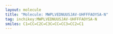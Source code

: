 ```yaml
---
layout: molecule
title: "Molecule: MWPLVEDNUUSJAV-UHFFFAOYSA-N"
tag: inchikey:MWPLVEDNUUSJAV-UHFFFAOYSA-N
smiles: C1=CC=C2C=C3C=CC=CC3=CC2=C1
---
```

